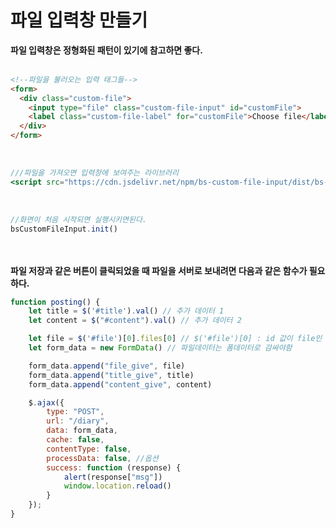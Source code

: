 파일 입력창 만들기
==


**파일 입력창은 정형화된 패턴이 있기에 참고하면 좋다.**
<br><br>
```html
<!--파일을 불러오는 입력 태그들-->
<form>
  <div class="custom-file">
    <input type="file" class="custom-file-input" id="customFile">
    <label class="custom-file-label" for="customFile">Choose file</label>
  </div>
</form>
```
<br>

```jsx
///파일을 가져오면 입력창에 보여주는 라이브러리
<script src="https://cdn.jsdelivr.net/npm/bs-custom-file-input/dist/bs-custom-file-input.js"></script>
```
<br>

```javascript
//화면이 처음 시작되면 실행시키면된다.
bsCustomFileInput.init()
```

<br><br>
**파일 저장과 같은 버튼이 클릭되었을 때 파일을 서버로 보내려면 다음과 같은 함수가 필요하다.**
<br>

```javascript
function posting() {
    let title = $('#title').val() // 추가 데이터 1
    let content = $("#content").val() // 추가 데이터 2

    let file = $('#file')[0].files[0] // $('#file')[0] : id 값이 file인 태그 하나를 가져온다. .files[0] 은 그 태그에 해당하는 데이터들 중 첫번째이다.
    let form_data = new FormData() // 파일데이터는 폼데이터로 감싸야함

    form_data.append("file_give", file)
    form_data.append("title_give", title)
    form_data.append("content_give", content)

    $.ajax({
        type: "POST",
        url: "/diary",
        data: form_data,
        cache: false,
        contentType: false,
        processData: false, //옵션
        success: function (response) {
            alert(response["msg"])
            window.location.reload()
        }
    });
}
```
